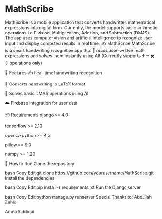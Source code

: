 # MathScribe
MathScribe is a mobile application that converts handwritten mathematical expressions into digital form. Currently, the model supports basic arithmetic operations i.e Division, Multiplication, Addition, and Subtraction (DMAS). The app uses computer vision and artificial intelligence to recognize user input and display computed results in real time.
✍️ MathScribe
MathScribe is a smart handwriting recognition app that 📱 reads user-written math expressions and solves them instantly using AI!
(Currently supports ➕ ➖ ✖️ ➗ operations only)

🚀 Features
✍️ Real-time handwriting recognition

📸 Converts handwriting to LaTeX format

🧠 Solves basic DMAS operations using AI

☁️ Firebase integration for user data

📦 Requirements
django >= 4.0

tensorflow >= 2.10

opencv-python >= 4.5

pillow >= 9.0

numpy >= 1.20

📲 How to Run
Clone the repository

bash
Copy
Edit
git clone https://github.com/yourusername/MathScribe.git
Install the dependencies

bash
Copy
Edit
pip install -r requirements.txt
Run the Django server

bash
Copy
Edit
python manage.py runserver
Special Thanks to:
Abdullah Zahid

Amna Siddiqui
